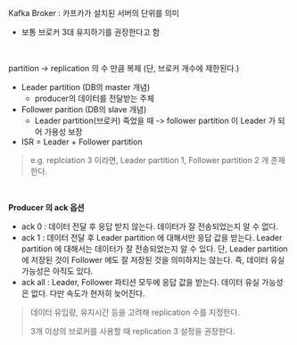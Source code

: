 Kafka Broker : 카프카가 설치된 서버의 단위를 의미
- 보통 브로커 3대 유지하기를 권장한다고 함

<br>

partition -> replication 의 수 만큼 복제 (단, 브로커 개수에 제한된다.)
- Leader partition (DB의 master 개념)
  - producer의 데이터를 전달받는 주체
- Follower parition (DB의 slave 개념)
  - Leader partition(브로커) 죽었을 때 -> follower partition 이 Leader 가 되어 가용성 보장
- ISR = Leader + Follower partition

> e.g. replciation 3 이라면, Leader partition 1, Follower partition 2 개 존재한다.

<br>

**Producer 의 ack 옵션**

- ack 0 : 데이터 전달 후 응답 받지 않는다. 데이터가 잘 전송되었는지 알 수 없다.
- ack 1 : 데이터 전달 후 Leader partition 에 대해서만 응답 값을 받는다. Leader partition 에 대해서는 데이터가 잘 전송되었는지 알 수 있다. 단, Leader partition 에 저장된 것이 Follower 에도 잘 저장된 것을 의미하지는 않는다. 즉, 데이터 유실 가능성은 아직도 있다.
- ack all : Leader, Follower 파티션 모두에 응답 값을 받는다. 데이터 유실 가능성은 없다. 다만 속도가 현저히 늦어진다.

> 데이터 유입량, 유지시간 등을 고려해 replication 수를 지정한다.
> 
> 3개 이상의 브로커를 사용할 때 replication 3 설정을 권장한다.